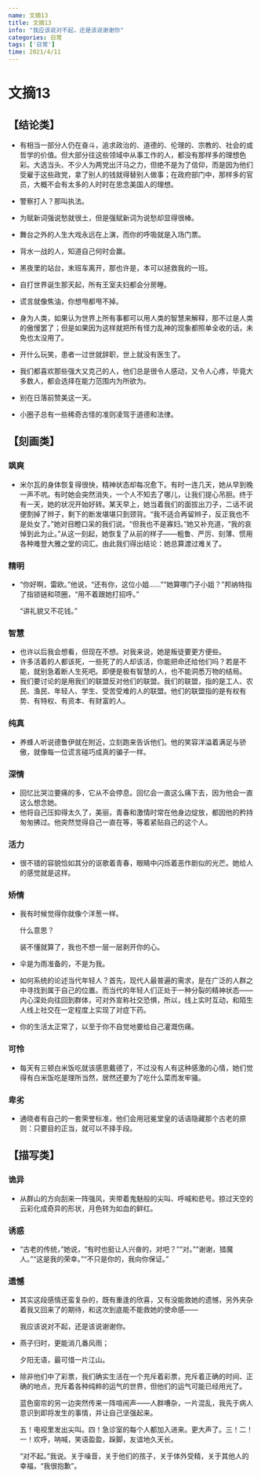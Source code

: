```yaml
---
name: 文摘13
title: 文摘13
info: "我应该说对不起，还是该说谢谢你"
categories: 日常
tags: ['日常']
time: 2021/4/11
---
```


# 文摘13

## 【结论类】

- 有相当一部分人仍在奋斗，追求政治的、道德的、伦理的、宗教的、社会的或哲学的价值。但大部分往这些领域中从事工作的人，都没有那样多的理想色彩。大选当头、不少人为两党出汗马之力，但绝不是为了信仰，而是因为他们受雇于这些政党，拿了别人的钱就得替别人做事；在政府部门中，那样多的官员，大概不会有太多的人时时在思念美国人的理想。

- 警察打人？那叫执法。

- 为赋新词强说愁就很土，但是强赋新词为说愁却显得很棒。

- 舞台之外的人生大戏永远在上演，而你的呼吸就是入场门票。

- 背水一战的人，知道自己何时会赢。

- 黑夜里的站台，末班车离开，那也许是，本可以拯救我的一班。

- 自打世界诞生那天起，所有王室夫妇都会分房睡。

- 谎言就像焦油，你想甩都甩不掉。

- 身为人类，如果认为世界上所有事都可以用人类的智慧来解释，那不过是人类的傲慢罢了；但是如果因为这样就把所有怪力乱神的现象都照单全收的话，未免也太没用了。

- 开什么玩笑，患者一过世就辞职，世上就没有医生了。

- 我们都喜欢那些强大又克己的人，他们总是很令人感动，又令人心疼，毕竟大多数人，都会选择在能力范围内为所欲为。

- 别在日落前赞美这一天。

- 小圈子总有一些稀奇古怪的准则凌驾于道德和法律。

## 【刻画类】

### 飒爽

- 米尔瓦的身体恢复得很快，精神状态却每况愈下。有时一连几天，她从早到晚一声不吭。有时她会突然消失，一个人不知去了哪儿，让我们提心吊胆。终于有一天，她的状况开始好转。某天早上，她当着我们的面拔出刀子，二话不说便割掉了辫子，剩下的断发堪堪只到颈背。“我不适合再留辫子，反正我也不是处女了。”她对目瞪口呆的我们说。“但我也不是寡妇。”她又补充道，“我的哀悼到此为止。”从这一刻起，她恢复了从前的样子——粗鲁、严厉、刻薄、惯用各种难登大雅之堂的词汇。由此我们得出结论：她总算渡过难关了。

### 精明

- “你好啊，雷欧。”他说，“还有你，这位小姐……”“她算哪门子小姐？”邦纳特指了指锁链和项圈，“用不着跟她打招呼。”

  “讲礼貌又不花钱。”

### 智慧

- 也许以后我会想看，但现在不想。对我来说，她是叛徒要更方便些。
- 许多活着的人都该死，一些死了的人却该活，你能把命还给他们吗？若是不能，就别急着断人生死吧。即便是极有智慧的人，也不能洞悉万物的结局。
- 我们要讨论的是用我们的联盟反对他们的联盟。我们的联盟，指的是工人、农民、渔民、年轻人、学生、受苦受难的人的联盟。他们的联盟指的是有权有势、有特权、有资本、有财富的人。

### 纯真

- 养蜂人听说德鲁伊就在附近，立刻跑来告诉他们。他的笑容洋溢着满足与骄傲，就像每一位谎言碰巧成真的骗子一样。

### 深情

- 回忆比哭泣要痛的多，它从不会停息。回忆会一直这么痛下去，因为他会一直这么想念她。
- 他将自己压抑得太久了，美丽，青春和激情时常在他身边绽放，都因他的矜持匆匆拂过。他突然觉得自己一直在等，等着紧贴自己的这个人。

### 活力

- 很不错的容貌恰如其分的讴歌着青春，眼睛中闪烁着恶作剧似的光芒。她给人的感觉就是这样。

### 矫情

- 我有时候觉得你就像个洋葱一样。

  什么意思？

  装不懂就算了，我也不想一层一层剥开你的心。
  
- 伞是为雨准备的，不是为我。

- 如何系统的论述当代年轻人？首先，现代人最普遍的需求，是在广泛的人群之中寻找到属于自己的位置。而当代的年轻人们正处于一种分裂的精神状态——内心深处向往回到群体，可对外宣称社交恐惧，所以，线上实时互动，和陌生人线上社交在一定程度上实现了对症下药。

- 你的生活太正常了，以至于你不自觉地要给自己灌溉伤痛。

### 可怜

- 每天有三顿白米饭吃就该感恩戴德了，不过没有人有这种感激的心情，她们觉得有白米饭吃是理所当然，居然还要为了吃什么菜而发牢骚。

### 卑劣

- 通晓者有自己的一套荣誉标准，他们会用冠冕堂皇的话语隐藏那个古老的原则：只要目的正当，就可以不择手段。

## 【描写类】

### 诡异

- 从群山的方向刮来一阵强风，夹带着鬼魅般的尖叫、呼喊和悲号。掠过天空的云彩化成奇异的形状，月色转为如血的鲜红。

### 诱惑

- “古老的传统，”她说，“有时也挺让人兴奋的，对吧？”“对。”“谢谢，猎魔人。”“这是我的荣幸。”“不只是你的，我向你保证。”

### 遗憾

- 其实这段感情还蛮复杂的，既有重逢的欣喜，又有没能救她的遗憾，另外夹杂着我又回来了的期待，和这次到底能不能救她的使命感——

  我应该说对不起，还是该说谢谢你。

- 燕子归时，更能消几番风雨；

  夕阳无语，最可惜一片江山。
  
- 除非他们中了彩票，我们确实生活在一个充斥着彩票，充斥着正确的时间、正确的地点，充斥着各种纯粹的运气的世界，但他们的运气可能已经用光了。

  蓝色窗帘的另一边突然传来一阵喧闹声——人群嘈杂，一片混乱，我先于病人意识到即将发生的事情，并让自己坚强起来。

  五！电视里发出尖叫。四！急诊室的每个人都加入进来。更大声了。三！二！一！欢呼，呐喊，笑语盈盈，跺脚，友谊地久天长。

  “对不起。”我说。关于噪音，关于他们的孩子，关于体外受精，关于其他人的幸福，“我很抱歉”。